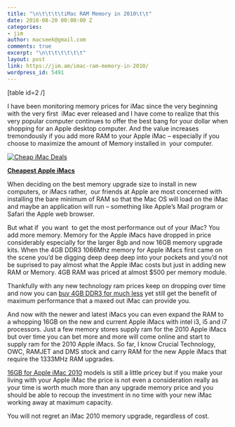 ```yaml
---
title: "\n\t\t\t\tiMac RAM Memory in 2010\t\t"
date: 2010-08-20 00:00:00 Z
categories:
- jim
author: macseek@gmail.com
comments: true
excerpt: "\n\t\t\t\t\t\t"
layout: post
link: https://jim.am/imac-ram-memory-in-2010/
wordpress_id: 5491
---
```


[table id=2 /]




I have been monitoring memory prices for iMac since the very beginning with the very first  iMac ever released and I have come to realize that this very popular computer continues to offer the best bang for your dollar when shopping for an Apple desktop computer. And the value increases tremondously if you add more RAM to your Apple iMac – especially if you choose to maximize the amount of Memory installed in  your computer.




[![Cheap iMac Deals](http://www.jim.am/wp-content/uploads/2010/08/Screen-shot-2011-03-25-at-3.14.09-PM.png)](http://www.amazon.com/gp/product/B002QQ8IO6/ref=as_li_ss_tl?ie=UTF8&tag=ramseeker-20&linkCode=as2&camp=1789&creative=390957&creativeASIN=B002QQ8IO6)




**[Cheapest Apple iMacs](http://www.amazon.com/gp/product/B002QQ8IO6/ref=as_li_ss_tl?ie=UTF8&tag=ramseeker-20&linkCode=as2&camp=1789&creative=390957&creativeASIN=B002QQ8IO6)**




When deciding on the best memory upgrade size to install in new computers, or iMacs rather,  our friends at Apple are most concerned with installing the bare minimum of RAM so that the Mac OS will load on the iMac and maybe an application will run – something like Apple’s Mail program or Safari the Apple web browser.




But what if  you want  to get the most performance out of your iMac? You add more memory. Memory for the Apple iMacs have dropped in price considerably especially for the larger 8gb and now 16GB memory upgrade kits. When the 4GB DDR3 1066Mhz memory for Apple iMacs first came on the scene you’d be digging deep deep deep into your pockets and you’d not be suprised to pay almost what the Apple iMac costs but just in adding new RAM or Memory. 4GB RAM was priced at almost $500 per memory module.




Thankfully with any new technology ram prices keep on dropping over time and now you can [buy 4GB DDR3 for much less](http://www.jim.am) yet still get the benefit of maximum performance that a maxed out iMac can provide you.




And now with the newer and latest iMacs you can even expand the RAM to a whopping 16GB on the new and current Apple iMacs with intel i3, i5 and i7 processors. Just a few memory stores supply ram for the 2010 Apple iMacs but over time you can bet more and more will come online and start to supply ram for the 2010 Apple iMacs. So far, I know Crucial Technology, OWC, RAMJET and DMS stock and carry RAM for the new Apple iMacs that require the 1333MHz RAM upgrades.




[16GB for Apple iMac 2010](http://www.jim.am/memory/iMac_KITS_(DDR3_1333)-16gb/) models is still a little pricey but if you make your living with your Apple iMac the price is not even a consideration really as your time is worth much more than any upgrade memory price and you should be able to recoup the investment in no time with your new iMac working away at maximum capacity.




You will not regret an iMac 2010 memory upgrade, regardless of cost.


		
